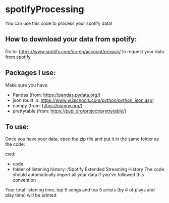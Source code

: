 # spotifyProcessing
You can use this code to process your spotify data!

## How to download your data from spotify:
Go to: https://www.spotify.com/ca-en/account/privacy/ to request your data from spotify

## Packages I use:
Make sure you have: 
  - Pandas (from: https://pandas.pydata.org/)
  - json (built in: https://www.w3schools.com/python/python_json.asp)
  - numpy (from: https://numpy.org/)
  - prettytable (from: https://pypi.org/project/prettytable/)

## To use:
Once you have your data, open the zip file and put it in the same folder as the code:

cwd: 
  - code
  - folder of listening history: /Spotify Extended Streaming History
The code should automatically import all your data if you've followed this convention

Your total listening time, top 5 songs and top 5 artists (by # of plays and play time) will be printed
